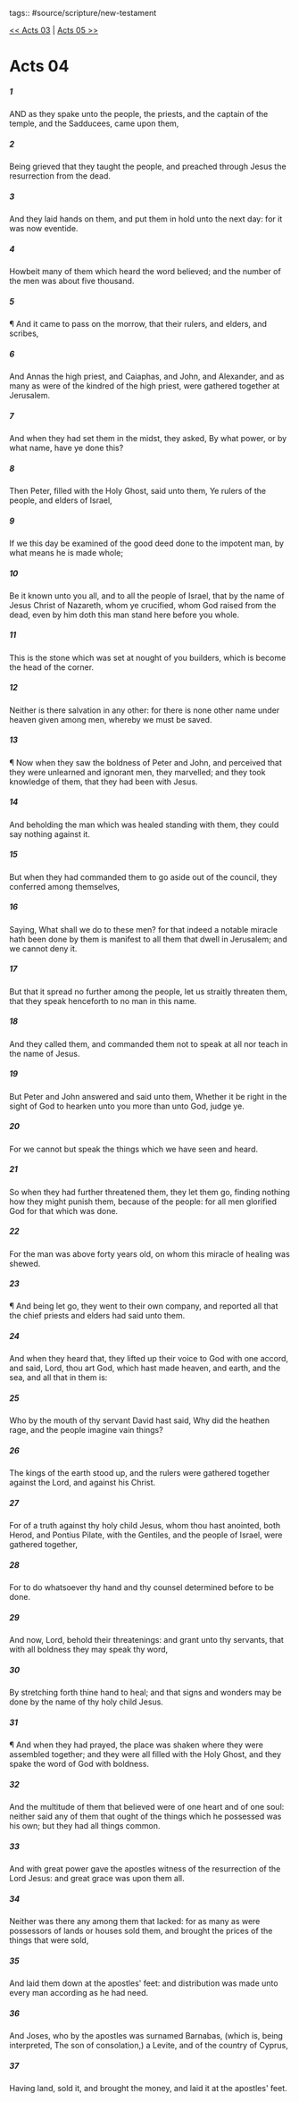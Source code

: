 tags:: #source/scripture/new-testament

[<< Acts 03](source/scripture/new-testament/05_Acts/Acts_03.md) | [Acts 05 >>](source/scripture/new-testament/05_Acts/Acts_05.md)

# Acts 04

##### 1

AND as they spake unto the people, the priests, and the captain of the temple, and the Sadducees, came upon them,

##### 2

Being grieved that they taught the people, and preached through Jesus the resurrection from the dead.

##### 3

And they laid hands on them, and put them in hold unto the next day: for it was now eventide.

##### 4

Howbeit many of them which heard the word believed; and the number of the men was about five thousand.

##### 5

¶ And it came to pass on the morrow, that their rulers, and elders, and scribes,

##### 6

And Annas the high priest, and Caiaphas, and John, and Alexander, and as many as were of the kindred of the high priest, were gathered together at Jerusalem.

##### 7

And when they had set them in the midst, they asked, By what power, or by what name, have ye done this?

##### 8

Then Peter, filled with the Holy Ghost, said unto them, Ye rulers of the people, and elders of Israel,

##### 9

If we this day be examined of the good deed done to the impotent man, by what means he is made whole;

##### 10

Be it known unto you all, and to all the people of Israel, that by the name of Jesus Christ of Nazareth, whom ye crucified, whom God raised from the dead, even by him doth this man stand here before you whole.

##### 11

This is the stone which was set at nought of you builders, which is become the head of the corner.

##### 12

Neither is there salvation in any other: for there is none other name under heaven given among men, whereby we must be saved.

##### 13

¶ Now when they saw the boldness of Peter and John, and perceived that they were unlearned and ignorant men, they marvelled; and they took knowledge of them, that they had been with Jesus.

##### 14

And beholding the man which was healed standing with them, they could say nothing against it.

##### 15

But when they had commanded them to go aside out of the council, they conferred among themselves,

##### 16

Saying, What shall we do to these men? for that indeed a notable miracle hath been done by them is manifest to all them that dwell in Jerusalem; and we cannot deny it.

##### 17

But that it spread no further among the people, let us straitly threaten them, that they speak henceforth to no man in this name.

##### 18

And they called them, and commanded them not to speak at all nor teach in the name of Jesus.

##### 19

But Peter and John answered and said unto them, Whether it be right in the sight of God to hearken unto you more than unto God, judge ye.

##### 20

For we cannot but speak the things which we have seen and heard.

##### 21

So when they had further threatened them, they let them go, finding nothing how they might punish them, because of the people: for all men glorified God for that which was done.

##### 22

For the man was above forty years old, on whom this miracle of healing was shewed.

##### 23

¶ And being let go, they went to their own company, and reported all that the chief priests and elders had said unto them.

##### 24

And when they heard that, they lifted up their voice to God with one accord, and said, Lord, thou art God, which hast made heaven, and earth, and the sea, and all that in them is:

##### 25

Who by the mouth of thy servant David hast said, Why did the heathen rage, and the people imagine vain things?

##### 26

The kings of the earth stood up, and the rulers were gathered together against the Lord, and against his Christ.

##### 27

For of a truth against thy holy child Jesus, whom thou hast anointed, both Herod, and Pontius Pilate, with the Gentiles, and the people of Israel, were gathered together,

##### 28

For to do whatsoever thy hand and thy counsel determined before to be done.

##### 29

And now, Lord, behold their threatenings: and grant unto thy servants, that with all boldness they may speak thy word,

##### 30

By stretching forth thine hand to heal; and that signs and wonders may be done by the name of thy holy child Jesus.

##### 31

¶ And when they had prayed, the place was shaken where they were assembled together; and they were all filled with the Holy Ghost, and they spake the word of God with boldness.

##### 32

And the multitude of them that believed were of one heart and of one soul: neither said any of them that ought of the things which he possessed was his own; but they had all things common.

##### 33

And with great power gave the apostles witness of the resurrection of the Lord Jesus: and great grace was upon them all.

##### 34

Neither was there any among them that lacked: for as many as were possessors of lands or houses sold them, and brought the prices of the things that were sold,

##### 35

And laid them down at the apostles' feet: and distribution was made unto every man according as he had need.

##### 36

And Joses, who by the apostles was surnamed Barnabas, (which is, being interpreted, The son of consolation,) a Levite, and of the country of Cyprus,

##### 37

Having land, sold it, and brought the money, and laid it at the apostles' feet.
